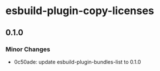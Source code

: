 # esbuild-plugin-copy-licenses

## 0.1.0

### Minor Changes

-   0c50ade: update esbuild-plugin-bundles-list to 0.1.0
